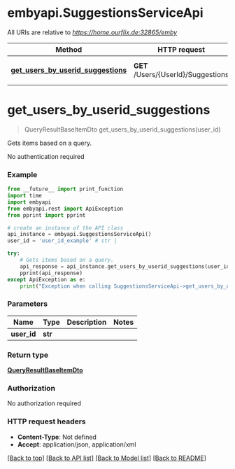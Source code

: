 # embyapi.SuggestionsServiceApi

All URIs are relative to *https://home.ourflix.de:32865/emby*

Method | HTTP request | Description
------------- | ------------- | -------------
[**get_users_by_userid_suggestions**](SuggestionsServiceApi.md#get_users_by_userid_suggestions) | **GET** /Users/{UserId}/Suggestions | Gets items based on a query.

# **get_users_by_userid_suggestions**
> QueryResultBaseItemDto get_users_by_userid_suggestions(user_id)

Gets items based on a query.

No authentication required

### Example
```python
from __future__ import print_function
import time
import embyapi
from embyapi.rest import ApiException
from pprint import pprint

# create an instance of the API class
api_instance = embyapi.SuggestionsServiceApi()
user_id = 'user_id_example' # str | 

try:
    # Gets items based on a query.
    api_response = api_instance.get_users_by_userid_suggestions(user_id)
    pprint(api_response)
except ApiException as e:
    print("Exception when calling SuggestionsServiceApi->get_users_by_userid_suggestions: %s\n" % e)
```

### Parameters

Name | Type | Description  | Notes
------------- | ------------- | ------------- | -------------
 **user_id** | **str**|  | 

### Return type

[**QueryResultBaseItemDto**](QueryResultBaseItemDto.md)

### Authorization

No authorization required

### HTTP request headers

 - **Content-Type**: Not defined
 - **Accept**: application/json, application/xml

[[Back to top]](#) [[Back to API list]](../README.md#documentation-for-api-endpoints) [[Back to Model list]](../README.md#documentation-for-models) [[Back to README]](../README.md)

